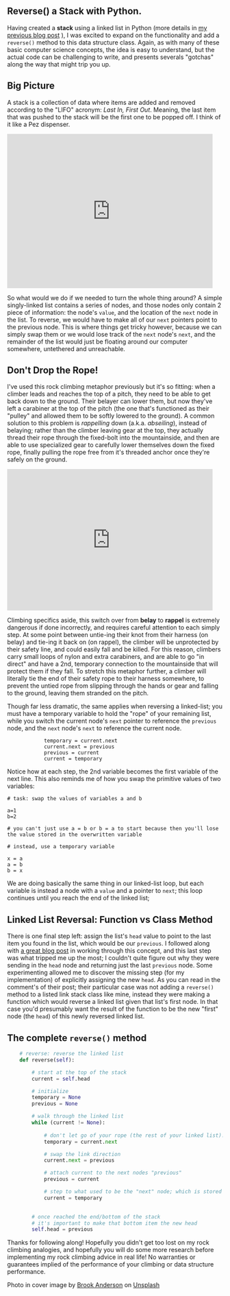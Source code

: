 ## Reverse() a Stack with Python.

Having created a **stack** using a linked list in Python (more details in  [my previous blog post](https://blog.benhammond.tech/linked-list-stack-in-python) ), I was excited to expand on the functionality and add a `reverse()` method to this data structure class. Again, as with many of these basic computer science concepts, the idea is easy to understand, but the actual code can be challenging to write, and presents severals "gotchas" along the way that might trip you up. 

## Big Picture

A stack is a collection of data where items are added and removed according to the "LIFO" acronym: _Last In, First Out_. Meaning, the last item that was pushed to the stack will be the first one to be popped off. I think of it like a Pez dispenser.

<iframe src="https://giphy.com/embed/NmovCS9E8pVcY" width="480" height="360" frameBorder="0" class="giphy-embed" allowFullScreen></iframe>

So what would we do if we needed to turn the whole thing around? A simple singly-linked list contains a series of nodes, and those nodes only contain 2 piece of information: the node's `value`, and the location of the `next` node in the list. To reverse, we would have to make all of our `next` pointers point to the previous node. This is where things get tricky however, because we can simply swap them or we would lose track of the `next` node's `next`, and the remainder of the list would just be floating around our computer somewhere, untethered and unreachable. 

## Don't Drop the Rope!

I've used this rock climbing metaphor previously but it's so fitting: when a climber leads and reaches the top of a pitch, they need to be able to get back down to the ground. Their belayer can lower them, but now they've left a carabiner at the top of the pitch (the one that's functioned as their "pulley" and allowed them to be softly lowered to the ground). A common solution to this problem is _rappelling_ down (a.k.a. _abseiling_), instead of belaying; rather than the climber leaving gear at the top, they actually thread their rope through the fixed-bolt into the mountainside, and then are able to use specialized gear to carefully lower themselves down the fixed rope, finally pulling the rope free from it's threaded anchor once they're safely on the ground.

<iframe src="https://giphy.com/embed/3o7TKoLSUWybe97uWA" width="480" height="330" frameBorder="0" class="giphy-embed" allowFullScreen></iframe>

Climbing specifics aside, this switch over from **belay** to **rappel** is extremely dangerous if done incorrectly, and requires careful attention to each simply step. At some point between untie-ing their knot from their harness (on belay) and tie-ing it back on (on rappel), the climber will be unprotected by their safety line, and could easily fall and be killed. For this reason, climbers carry small loops of nylon and extra carabiners, and are able to go "in direct" and have a 2nd, temporary connection to the mountainside that will protect them if they fall. To stretch this metaphor further, a climber will literally tie the end of their safety rope to their harness somewhere, to prevent the untied rope from slipping through the hands or gear and falling to the ground, leaving them stranded on the pitch.

Though far less dramatic, the same applies when reversing a linked-list; you must have a temporary variable to hold the "rope" of your remaining list, while you switch the current node's `next` pointer to reference the `previous` node, and the `next` node's `next` to reference the current node. 

```
            temporary = current.next
            current.next = previous
            previous = current
            current = temporary
```

Notice how at each step, the 2nd variable becomes the first variable of the next line. This also reminds me of how you swap the primitive values of two variables:

```
# task: swap the values of variables a and b

a=1
b=2

# you can't just use a = b or b = a to start because then you'll lose the value stored in the overwritten variable

# instead, use a temporary variable

x = a
a = b
b = x
```

We are doing basically the same thing in our linked-list loop, but each variable is instead a node with a `value` and a pointer to `next`; this loop continues until you reach the end of the linked list; 

## Linked List Reversal: Function vs Class Method

There is one final step left: assign the list's `head` value to point to the last item you found in the list, which would be our `previous`. I followed along with  [a great blog post](https://techsloth.io/crushing-tech-interviews-with-the-linked-list-reversal-pattern)  in working through this concept, and this last step was what tripped me up the most; I couldn't quite figure out why they were sending in the `head` node and returning just the last `previous` node. Some experimenting allowed me to discover the missing step (for my implementation) of explicitly assigning the new `head`. As you can read in the comment's of their post; their particular case was not adding a `reverse()` method to a listed link stack class like mine, instead they were making a function which would reverse a linked list given that list's first node. In that case you'd presumably want the result of the function to be the new "first" node (the `head`) of this newly reversed linked list.

## The complete `reverse()` method

``` python
    # reverse: reverse the linked list
    def reverse(self):

        # start at the top of the stack
        current = self.head

        # initialize
        temporary = None
        previous = None

        # walk through the linked list
        while (current != None):
            
            # don't let go of your rope (the rest of your linked list)!
            temporary = current.next

            # swap the link direction
            current.next = previous

            # attach current to the next nodes "previous"
            previous = current

            # step to what used to be the "next" node; which is stored in temp
            current = temporary

        
        # once reached the end/bottom of the stack
        # it's important to make that bottom item the new head
        self.head = previous
```

Thanks for following along! Hopefully you didn't get too lost on my rock climbing analogies, and hopefully you will do some more research before implementing my rock climbing advice in real life! No warranties or guarantees implied of the performance of your climbing or data structure performance. 

Photo in cover image by <a href="https://unsplash.com/@brookanderson?utm_source=unsplash&utm_medium=referral&utm_content=creditCopyText">Brook Anderson</a> on <a href="https://unsplash.com/s/photos/caribiner?utm_source=unsplash&utm_medium=referral&utm_content=creditCopyText">Unsplash</a>
  